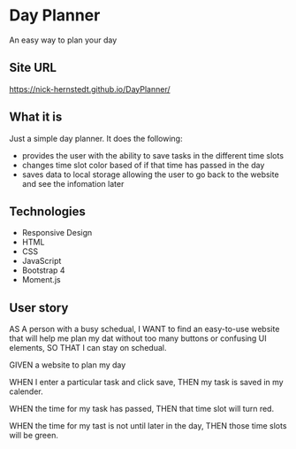 # Day Planner
An easy way to plan your day

## Site URL
https://nick-hernstedt.github.io/DayPlanner/
## What it is
Just a simple day planner. It does the following:
- provides the user with the ability to save tasks in the different time slots
- changes time slot color based of if that time has passed in the day
- saves data to local storage allowing the user to go back to the website and see the infomation later

## Technologies
- Responsive Design
- HTML
- CSS 
- JavaScript
- Bootstrap 4
- Moment.js


## User story
AS A person with a busy schedual,
I WANT to find an easy-to-use website that will help me plan my dat without too many buttons or confusing UI elements,
SO THAT I can stay on schedual.


GIVEN a website to plan my day

WHEN I enter a particular task and click save,
THEN my task is saved in my calender.

WHEN the time for my task has passed,
THEN that time slot will turn red.

WHEN the time for my tast is not until later in the day,
THEN those time slots will be green.





